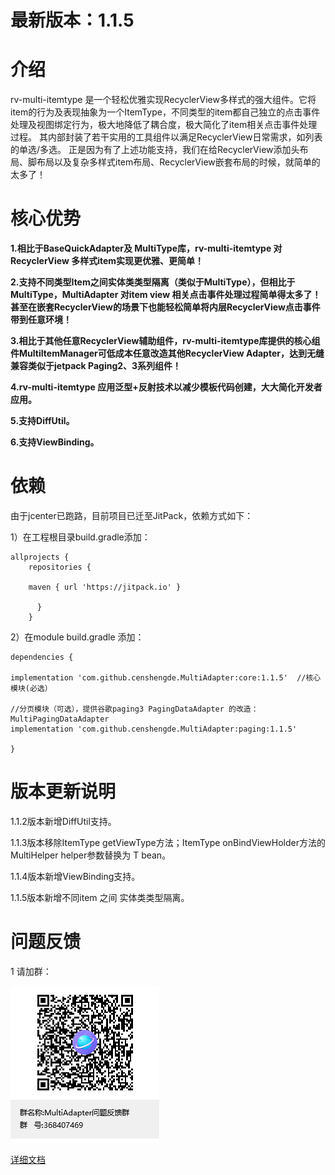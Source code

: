 # 最新版本：1.1.5
# 介绍

   rv-multi-itemtype
   是一个轻松优雅实现RecyclerView多样式的强大组件。它将item的行为及表现抽象为一个ItemType，不同类型的item都自己独立的点击事件处理及视图绑定行为，极大地降低了耦合度，极大简化了item相关点击事件处理过程。
   其内部封装了若干实用的工具组件以满足RecyclerView日常需求，如列表的单选/多选。
   正是因为有了上述功能支持，我们在给RecyclerView添加头布局、脚布局以及复杂多样式item布局、RecyclerView嵌套布局的时候，就简单的太多了！

# 核心优势
**1.相比于BaseQuickAdapter及 MultiType库，rv-multi-itemtype 对RecyclerView
多样式item实现更优雅、更简单！**

**2.支持不同类型Item之间实体类类型隔离（类似于MultiType），但相比于MultiType，MultiAdapter 对item view 相关点击事件处理过程简单得太多了！甚至在嵌套RecyclerView的场景下也能轻松简单将内层RecyclerView点击事件带到任意环境！**

**3.相比于其他任意RecyclerView辅助组件，rv-multi-itemtype库提供的核心组件MultiItemManager可低成本任意改造其他RecyclerView
Adapter，达到无缝兼容类似于jetpack Paging2、3系列组件！**

**4.rv-multi-itemtype 应用泛型+反射技术以减少模板代码创建，大大简化开发者应用。**

**5.支持DiffUtil。**

**6.支持ViewBinding。**


# 依赖
 由于jcenter已跑路，目前项目已迁至JitPack，依赖方式如下：

1）在工程根目录build.gradle添加：
```
allprojects {
    repositories {  
    
    maven { url 'https://jitpack.io' }  
    
      }  
    }
```

2）在module build.gradle 添加：
```
dependencies {

implementation 'com.github.censhengde.MultiAdapter:core:1.1.5'  //核心模块(必选）

//分页模块（可选），提供谷歌paging3 PagingDataAdapter 的改造：MultiPagingDataAdapter
implementation 'com.github.censhengde.MultiAdapter:paging:1.1.5'

}
```

# 版本更新说明
1.1.2版本新增DiffUtil支持。

1.1.3版本移除ItemType getViewType方法；ItemType onBindViewHolder方法的 MultiHelper helper参数替换为 T bean。

1.1.4版本新增ViewBinding支持。

1.1.5版本新增不同item 之间 实体类类型隔离。

# 问题反馈
 1 请加群：

![MultiAdapter问题反馈群群聊二维码.png](image/MultiAdapter问题反馈群群聊二维码.png)

[详细文档](https://www.jianshu.com/p/5bc618cb1c1d)
